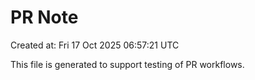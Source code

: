 # PR Note

Created at: Fri 17 Oct 2025 06:57:21 UTC

This file is generated to support testing of PR workflows.
